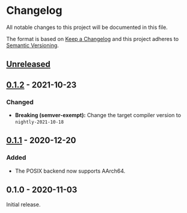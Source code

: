 # Changelog

All notable changes to this project will be documented in this file.

The format is based on [Keep a Changelog](http://keepachangelog.com/en/1.0.0/)
and this project adheres to [Semantic Versioning](http://semver.org/spec/v2.0.0.html).

## [Unreleased]

## [0.1.2] - 2021-10-23

### Changed

- **Breaking (semver-exempt):** Change the target compiler version to `nightly-2021-10-18`

## [0.1.1] - 2020-12-20

### Added

- The POSIX backend now supports AArch64.

## 0.1.0 - 2020-11-03

Initial release.

[Unreleased]: https://github.com/yvt/r3/compare/r3_port_std@0.1.2...HEAD
[0.1.2]: https://github.com/yvt/r3/compare/r3_port_std@0.1.1...r3_port_std@0.1.2
[0.1.1]: https://github.com/yvt/r3/compare/r3_port_std@0.1.0...r3_port_std@0.1.1

